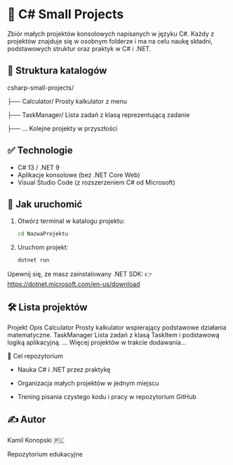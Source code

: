 # 🧠 C# Small Projects

Zbiór małych projektów konsolowych napisanych w języku C#. Każdy z projektów znajduje się w osobnym folderze i ma na celu naukę składni, podstawowych struktur oraz praktyk w C# i .NET.

## 📁 Struktura katalogów
csharp-small-projects/

├── Calculator/ Prosty kalkulator z menu

├── TaskManager/ Lista zadań z klasą reprezentującą zadanie

├── ... Kolejne projekty w przyszłości

## ✅ Technologie

- C# 13 / .NET 9
- Aplikacje konsolowe (bez .NET Core Web)
- Visual Studio Code (z rozszerzeniem C# od Microsoft)

## 🚀 Jak uruchomić

1. Otwórz terminal w katalogu projektu:
   ```bash
   cd NazwaProjektu
2. Uruchom projekt:
   ```bash
   dotnet run
   ```
Upewnij się, że masz zainstalowany .NET SDK:
👉 https://dotnet.microsoft.com/en-us/download

## 🛠️ Lista projektów
Projekt	Opis
Calculator	Prosty kalkulator wspierający podstawowe działania matematyczne.
TaskManager	Lista zadań z klasą TaskItem i podstawową logiką aplikacyjną.
...	Więcej projektów w trakcie dodawania...

🎯 Cel repozytorium
- Nauka C# i .NET przez praktykę

- Organizacja małych projektów w jednym miejscu

- Trening pisania czystego kodu i pracy w repozytorium GitHub

## ✍️ Autor
Kamil Konopski 🇵🇱

Repozytorium edukacyjne
